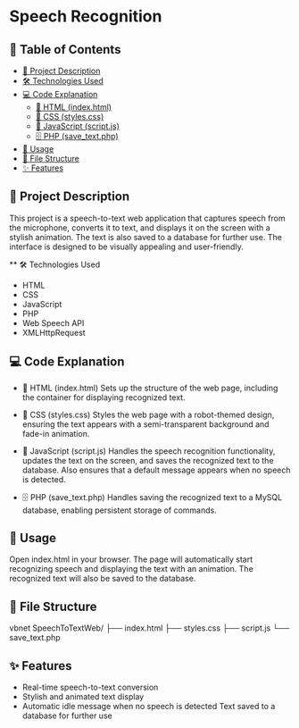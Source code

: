 # Speech Recognition

## 📑 Table of Contents
- [📃 Project Description](#-project-description)
- [🛠️ Technologies Used](#️-technologies-used)
- [💻 Code Explanation](#-code-explanation)
  - [📄 HTML (index.html)](#-html-indexhtml)
  - [🎨 CSS (styles.css)](#-css-stylescss)
  - [📝 JavaScript (script.js)](#-javascript-scriptjs)
  - [🗄️ PHP (save_text.php)](#-php-save_textphp)
- [🚀 Usage](#-usage)
- [📁 File Structure](#-file-structure)
- [✨ Features](#-features)



## 📃 Project Description

This project is a speech-to-text web application that captures speech from the microphone, converts it to text, and displays it on the screen with a stylish animation. The text is also saved to a database for further use. The interface is designed to be visually appealing and user-friendly.

** 🛠️ Technologies Used
- HTML
- CSS
- JavaScript
- PHP
- Web Speech API
- XMLHttpRequest
  
## 💻 Code Explanation

- 📄 HTML (index.html)
Sets up the structure of the web page, including the container for displaying recognized text.

- 🎨 CSS (styles.css)
Styles the web page with a robot-themed design, ensuring the text appears with a semi-transparent background and fade-in animation.

- 📝 JavaScript (script.js)
Handles the speech recognition functionality, updates the text on the screen, and saves the recognized text to the database. Also ensures that a default message appears when no speech is detected.

- 🗄️ PHP (save_text.php)
Handles saving the recognized text to a MySQL database, enabling persistent storage of commands.

## 🚀 Usage

Open index.html in your browser.
The page will automatically start recognizing speech and displaying the text with an animation.
The recognized text will also be saved to the database.

## 📁 File Structure

vbnet
SpeechToTextWeb/
├── index.html
├── styles.css
├── script.js
└── save_text.php

## ✨ Features

- Real-time speech-to-text conversion
- Stylish and animated text display
- Automatic idle message when no speech is detected
Text saved to a database for further use
